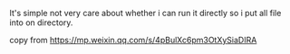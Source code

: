 It's simple
not very care about whether i can run it directly
so i put all file into on directory.

copy from https://mp.weixin.qq.com/s/4pBulXc6pm3OtXySiaDIRA
